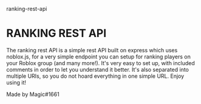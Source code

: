 ranking-rest-api

# RANKING REST API

The ranking rest API is a simple rest API built on express which uses noblox.js, for a very simple endpoint you can setup for ranking players on your Roblox group (and many more!). It's very easy to set up, with included comments in order to let you understand it better. It's also separated into multiple URIs, so you do not hoard everything in one simple URL. Enjoy using it!

Made by Magic#1661
